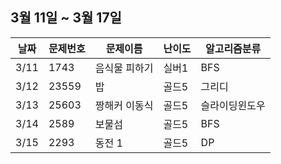 ## 3월 11일 ~ 3월 17일
|날짜|문제번호|문제이름|난이도|알고리즘분류|
|----|----|------|----|-----------|
|3/11|1743|음식물 피하기|실버1|BFS|
|3/12|23559|밥|골드5|그리디|
|3/13|25603|짱해커 이동식|골드5|슬라이딩윈도우|
|3/14|2589|보물섬|골드5|BFS|
|3/15|2293|동전 1|골드5|DP|
